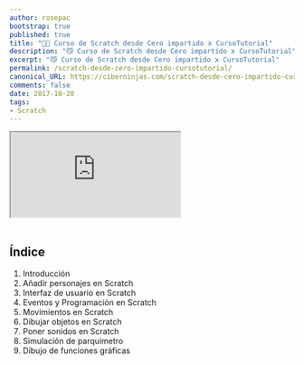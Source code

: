 ```yaml
---
author: rosepac
bootstrap: true
published: true
title: "👨‍🏫 Curso de Scratch desde Cero impartido x CursoTutorial"
description: "😼 Curso de Scratch desde Cero impartido x CursoTutorial"
excerpt: "😼 Curso de Scratch desde Cero impartido x CursoTutorial"
permalink: /scratch-desde-cero-impartido-cursotutorial/
canonical_URL: https://ciberninjas.com/scratch-desde-cero-impartido-cursotutorial/
comments: false
date: 2017-10-20
tags:
- Scratch
---
```


<div class="embed-responsive embed-responsive-16by9">
  <iframe class="embed-responsive-item" src="https://www.youtube-nocookie.com/embed/videoseries?list=PLTlBeKQnFKtIU7Ap4jNX513lI1bC9m01X" allowfullscreen></iframe>
</div><br/>

## Índice

1. Introducción
2. Añadir personajes en Scratch
3. Interfaz de usuario en Scratch
4. Eventos y Programación en Scratch
5. Movimientos en Scratch
6. Dibujar objetos en Scratch
7. Poner sonidos en Scratch
8. Simulación de parquímetro
9. Dibujo de funciones gráficas